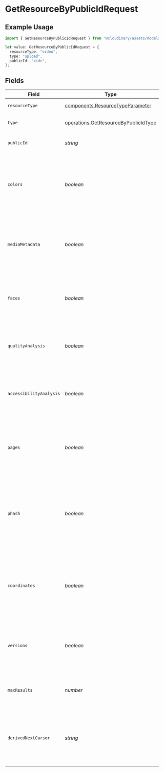 # GetResourceByPublicIdRequest

## Example Usage

```typescript
import { GetResourceByPublicIdRequest } from "@cloudinary/assets/models/operations";

let value: GetResourceByPublicIdRequest = {
  resourceType: "video",
  type: "upload",
  publicId: "<id>",
};
```

## Fields

| Field                                                                                                                | Type                                                                                                                 | Required                                                                                                             | Description                                                                                                          |
| -------------------------------------------------------------------------------------------------------------------- | -------------------------------------------------------------------------------------------------------------------- | -------------------------------------------------------------------------------------------------------------------- | -------------------------------------------------------------------------------------------------------------------- |
| `resourceType`                                                                                                       | [components.ResourceTypeParameter](../../models/components/resourcetypeparameter.md)                                 | :heavy_check_mark:                                                                                                   | The type the of asset.                                                                                               |
| `type`                                                                                                               | [operations.GetResourceByPublicIdType](../../models/operations/getresourcebypublicidtype.md)                         | :heavy_check_mark:                                                                                                   | The delivery type of the asset.                                                                                      |
| `publicId`                                                                                                           | *string*                                                                                                             | :heavy_check_mark:                                                                                                   | The public ID of the asset to update.                                                                                |
| `colors`                                                                                                             | *boolean*                                                                                                            | :heavy_minus_sign:                                                                                                   | Whether to include color information (predominant colors and histogram of 32 leading colors). Default: false.        |
| `mediaMetadata`                                                                                                      | *boolean*                                                                                                            | :heavy_minus_sign:                                                                                                   | Whether to include IPTC, XMP, and detailed Exif metadata in the response. Default: false.                            |
| `faces`                                                                                                              | *boolean*                                                                                                            | :heavy_minus_sign:                                                                                                   | Whether to include a list of coordinates of detected faces. Default: false.                                          |
| `qualityAnalysis`                                                                                                    | *boolean*                                                                                                            | :heavy_minus_sign:                                                                                                   | Whether to return quality analysis scores for the image. Default: false.                                             |
| `accessibilityAnalysis`                                                                                              | *boolean*                                                                                                            | :heavy_minus_sign:                                                                                                   | Whether to return accessibility analysis scores for the image. Default: false.                                       |
| `pages`                                                                                                              | *boolean*                                                                                                            | :heavy_minus_sign:                                                                                                   | Whether to report the number of pages in multi-page documents (e.g., PDF). Default: false.                           |
| `phash`                                                                                                              | *boolean*                                                                                                            | :heavy_minus_sign:                                                                                                   | Whether to include the perceptual hash (pHash) of the uploaded photo for image similarity detection. Default: false. |
| `coordinates`                                                                                                        | *boolean*                                                                                                            | :heavy_minus_sign:                                                                                                   | Whether to include previously specified custom cropping coordinates and faces coordinates. Default: false.           |
| `versions`                                                                                                           | *boolean*                                                                                                            | :heavy_minus_sign:                                                                                                   | Whether to include details of all the backed up versions of the asset. Default: false.                               |
| `maxResults`                                                                                                         | *number*                                                                                                             | :heavy_minus_sign:                                                                                                   | Maximum number of derived assets to return. Default: 10.                                                             |
| `derivedNextCursor`                                                                                                  | *string*                                                                                                             | :heavy_minus_sign:                                                                                                   | The cursor for the next page of derived assets when there are more derived images than max_results.                  |